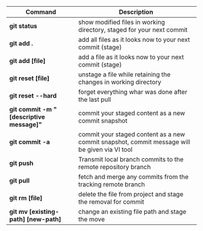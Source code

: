 ﻿| Command | Description |
|---|---|
| **git status** | show modified files in working directory, staged for your next commit |
|**git add .**|add all files as it looks now to your next commit (stage)|
|**git add [file]**|add a file as it looks now to your next commit (stage)|
|**git reset [file]**|unstage a file while retaining the changes in working directory|
|**git reset --hard**|forget everything whar was done after the last pull|
|**git commit -m "[descriptive message]"**|commit your staged content as a new commit snapshot|
|**git commit -a**|commit your staged content as a new commit snapshot, commit message will be given via VI tool|
|**git push**|Transmit local branch commits to the remote repository branch|
|**git pull**|fetch and merge any commits from the tracking remote branch|
|**git rm [file]**|delete the file from project and stage the removal for commit|
|**git mv [existing-path] [new-path]**|change an existing file path and stage the move|

